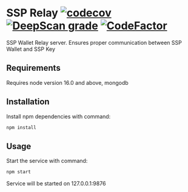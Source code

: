 # SSP Relay [![codecov](https://codecov.io/gh/RunOnFlux/ssp-relay/graph/badge.svg?token=75xdbQxCch)](https://codecov.io/gh/RunOnFlux/ssp-relay) [![DeepScan grade](https://deepscan.io/api/teams/13348/projects/27694/branches/888993/badge/grade.svg)](https://deepscan.io/dashboard#view=project&tid=13348&pid=27694&bid=888993) [![CodeFactor](https://www.codefactor.io/repository/github/runonflux/ssp-relay/badge)](https://www.codefactor.io/repository/github/runonflux/ssp-relay)

SSP Wallet Relay server.
Ensures proper communication between SSP Wallet and SSP Key

## Requirements

Requires node version 16.0 and above, mongodb

## Installation

Install npm dependencies with command:

```javascript
npm install
```

## Usage

Start the service with command:

```javascript
npm start
```

Service will be started on 127.0.0.1:9876

